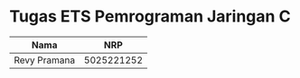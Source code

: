 # Tugas ETS Pemrograman Jaringan C

| Nama             | NRP            |
|:----------------:|:--------------:|
| Revy Pramana     | 5025221252     |